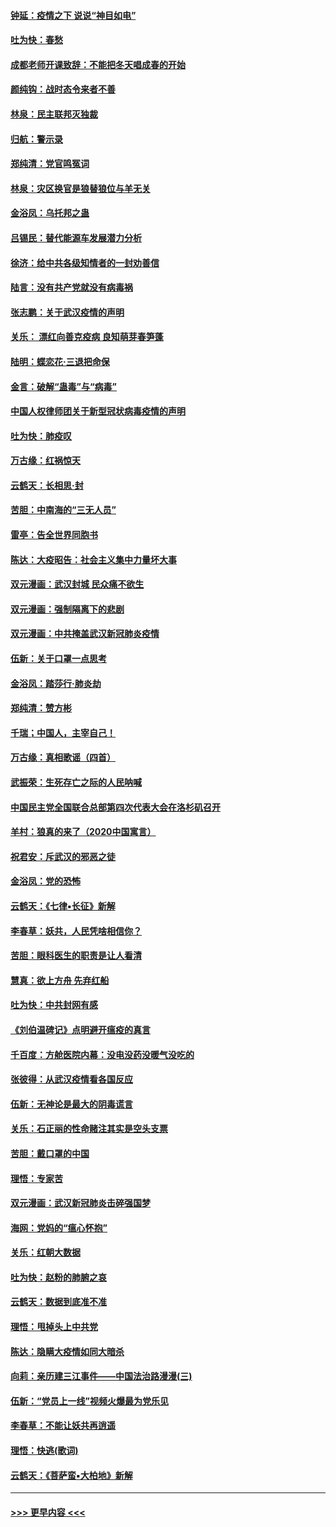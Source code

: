 #### [钟延：疫情之下 说说“神目如电”](../pages/nsc993/n11873121.md?t=02162255) 
#### [吐为快：春愁](../pages/nsc993/n11872801.md?t=02162255) 
#### [成都老师开课致辞：不能把冬天唱成春的开始](../pages/nsc993/n11872653.md?t=02162255) 
#### [颜纯钩：战时态令来者不善](../pages/nsc993/n11872011.md?t=02162255) 
#### [林泉：民主联邦灭独裁](../pages/nsc993/n11870998.md?t=02162255) 
#### [归航：警示录](../pages/nsc993/n11870963.md?t=02162255) 
#### [郑纯清：党官鸣冤词](../pages/nsc993/n11870938.md?t=02162255) 
#### [林泉：灾区换官是狼替狼位与羊无关](../pages/nsc993/n11870896.md?t=02162255) 
#### [金浴凤：乌托邦之蛊](../pages/nsc993/n11870879.md?t=02162255) 
#### [吕锡民：替代能源车发展潜力分析](../pages/nsc993/n11870656.md?t=02162255) 
#### [徐济：给中共各级知情者的一封劝善信](../pages/nsc993/n11868561.md?t=02162255) 
#### [陆言：没有共产党就没有病毒祸](../pages/nsc993/n11868232.md?t=02162255) 
#### [张志鹏：关于武汉疫情的声明](../pages/nsc993/n11867182.md?t=02162255) 
#### [关乐： 漂红向善克疫病 良知萌芽春笋蓬](../pages/nsc993/n11865710.md?t=02162255) 
#### [陆明：蝶恋花‧三退把命保](../pages/nsc993/n11865673.md?t=02162255) 
#### [金言：破解“蛊毒”与“病毒”](../pages/nsc993/n11864103.md?t=02162255) 
#### [中国人权律师团关于新型冠状病毒疫情的声明](../pages/nsc993/n11864249.md?t=02162255) 
#### [吐为快：肺疫叹](../pages/nsc993/n11864027.md?t=02162255) 
#### [万古缘：红祸惊天](../pages/nsc993/n11864079.md?t=02162255) 
#### [云鹤天：长相思‧封](../pages/nsc993/n11864006.md?t=02162255) 
#### [苦胆：中南海的“三无人员”](../pages/nsc993/n11862997.md?t=02162255) 
#### [雷亭：告全世界同胞书](../pages/nsc993/n11862572.md?t=02162255) 
#### [陈达：大疫昭告：社会主义集中力量坏大事](../pages/nsc993/n11859419.md?t=02162255) 
#### [双元漫画：武汉封城 民众痛不欲生](../pages/nsc993/n11859287.md?t=02162255) 
#### [双元漫画：强制隔离下的悲剧](../pages/nsc993/n11859244.md?t=02162255) 
#### [双元漫画：中共掩盖武汉新冠肺炎疫情](../pages/nsc993/n11858249.md?t=02162255) 
#### [伍新：关于口罩一点思考](../pages/nsc993/n11859195.md?t=02162255) 
#### [金浴凤：踏莎行‧肺炎劫](../pages/nsc993/n11858227.md?t=02162255) 
#### [郑纯清：赞方彬](../pages/nsc993/n11856803.md?t=02162255) 
#### [千瑞；中国人，主宰自己！](../pages/nsc993/n11856793.md?t=02162255) 
#### [万古缘：真相歌谣（四首）](../pages/nsc993/n11856263.md?t=02162255) 
#### [武振荣：生死存亡之际的人民呐喊](../pages/nsc993/n11856256.md?t=02162255) 
#### [中国民主党全国联合总部第四次代表大会在洛杉矶召开](../pages/nsc993/n11856344.md?t=02162255) 
#### [羊村：狼真的来了（2020中国寓言）](../pages/nsc993/n11856229.md?t=02162255) 
#### [祝君安：斥武汉的邪恶之徒](../pages/nsc993/n11855861.md?t=02162255) 
#### [金浴凤：党的恐怖](../pages/nsc993/n11855849.md?t=02162255) 
#### [云鹤天：《七律▪长征》新解](../pages/nsc993/n11855479.md?t=02162255) 
#### [李春草：妖共，人民凭啥相信你？](../pages/nsc993/n11855196.md?t=02162255) 
#### [苦胆：眼科医生的职责是让人看清](../pages/nsc993/n11853840.md?t=02162255) 
#### [慧真：欲上方舟 先弃红船](../pages/nsc993/n11853483.md?t=02162255) 
#### [吐为快：中共封网有感](../pages/nsc993/n11852575.md?t=02162255) 
#### [《刘伯温碑记》点明避开瘟疫的真言](../pages/nsc993/n11852128.md?t=02162255) 
#### [千百度：方舱医院内幕：没电没药没暖气没吃的](../pages/nsc993/n11850211.md?t=02162255) 
#### [张彼得：从武汉疫情看各国反应](../pages/nsc993/n11850102.md?t=02162255) 
#### [伍新：无神论是最大的阴毒谎言](../pages/nsc993/n11846129.md?t=02162255) 
#### [关乐：石正丽的性命赌注其实是空头支票](../pages/nsc993/n11846109.md?t=02162255) 
#### [苦胆：戴口罩的中国](../pages/nsc993/n11845576.md?t=02162255) 
#### [理悟：专家苦](../pages/nsc993/n11845564.md?t=02162255) 
#### [双元漫画：武汉新冠肺炎击碎强国梦](../pages/nsc993/n11843320.md?t=02162255) 
#### [海网：党妈的“瘟心怀抱”](../pages/nsc993/n11840740.md?t=02162255) 
#### [关乐：红朝大数据](../pages/nsc993/n11840675.md?t=02162255) 
#### [吐为快：赵粉的肺腑之哀](../pages/nsc993/n11840618.md?t=02162255) 
#### [云鹤天：数据到底准不准](../pages/nsc993/n11840325.md?t=02162255) 
#### [理悟：甩掉头上中共党](../pages/nsc993/n11838826.md?t=02162255) 
#### [陈达：隐瞒大疫情如同大暗杀](../pages/nsc993/n11838771.md?t=02162255) 
#### [向莉：亲历建三江事件——中国法治路漫漫(三)](../pages/nsc993/n11831825.md?t=02162255) 
#### [伍新：“党员上一线”视频火爆最为党乐见](../pages/nsc993/n11838200.md?t=02162255) 
#### [李春草：不能让妖共再逍遥](../pages/nsc993/n11838102.md?t=02162255) 
#### [理悟：快逃(歌词)](../pages/nsc993/n11838083.md?t=02162255) 
#### [云鹤天：《菩萨蛮▪大柏地》新解](../pages/nsc993/n11838059.md?t=02162255) 

----
#### [ >>> 更早内容 <<< ](../indexes/nsc993-earlier.md)
